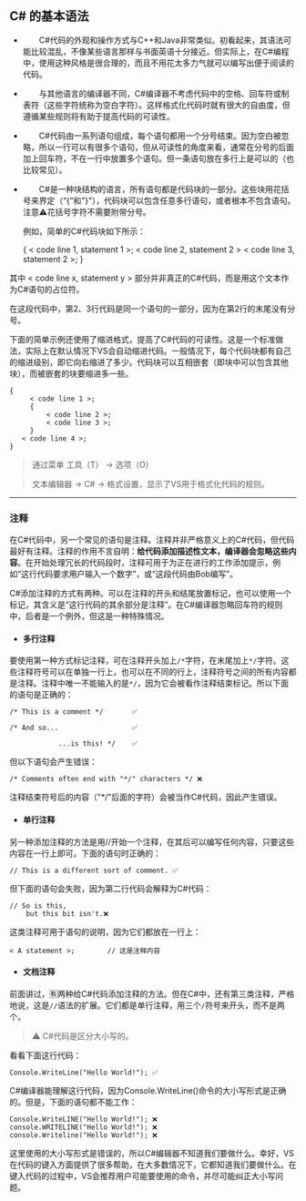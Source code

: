 
## C# 的基本语法

* &emsp;&emsp;C#代码的外观和操作方式与C++和Java非常类似。初看起来，其语法可能比较混乱，不像某些语言那样与书面英语十分接近。但实际上，在C#编程中，使用这种风格是很合理的，而且不用花太多力气就可以编写出便于阅读的代码。

* &emsp;&emsp;与其他语言的编译器不同，C#编译器不考虑代码中的空格、回车符或制表符（这些字符统称为空白字符）。这样格式化代码时就有很大的自由度，但遵循某些规则将有助于提高代码的可读性。

* &emsp;&emsp;C#代码由一系列语句组成，每个语句都用一个分号结束。因为空白被忽略，所以一行可以有很多个语句，但从可读性的角度来看，通常在分号的后面加上回车符，不在一行中放置多个语句。但一条语句放在多行上是可以的（也比较常见）。

* &emsp;&emsp;C#是一种块结构的语言，所有语句都是代码块的一部分。这些块用花括号来界定（“{”和"}"），代码块可以包含任意多行语句，或者根本不包含语句。注意⚠️花括号字符不需要附带分号。


    例如，简单的C#代码块如下所示：

    {
        < code line 1, statement 1 >;
        < code line 2, statement 2 >
            < code line 3, statement 2 >;
    }


其中 < code line x, statement y > 部分并非真正的C#代码，而是用这个文本作为C#语句的占位符。

在这段代码中，第2、3行代码是同一个语句的一部分，因为在第2行的末尾没有分号。



下面的简单示例还使用了缩进格式，提高了C#代码的可读性。这是一个标准做法，实际上在默认情况下VS会自动缩进代码。一般情况下，每个代码块都有自己的缩进级别，即它向右缩进了多少。代码块可以互相嵌套（即块中可以包含其他块），而被嵌套的块要缩进多一些。


    {
         < code line 1 >;
         {
             < code line 2 >;
             < code line 3 >;
         }
       < code line 4 >;
    }



>通过菜单 工具（T） -> 选项（O）

>文本编辑器 -> C# -> 格式设置，显示了VS用于格式化代码的规则。


---


### 注释


在C#代码中，另一个常见的语句是注释。注释并非严格意义上的C#代码，但代码最好有注释。注释的作用不言自明：**给代码添加描述性文本，编译器会忽略这些内容**。在开始处理冗长的代码段时，注释可用于为正在进行的工作添加提示，例如“这行代码要求用户输入一个数字”，或“这段代码由Bob编写”。


C#添加注释的方式有两种。可以在注释的开头和结尾放置标记，也可以使用一个标记，其含义是“这行代码的其余部分是注释”。在C#编译器忽略回车符的规则中，后者是一个例外，但这是一种特殊情况。

* #### 多行注释
要使用第一种方式标记注释，可在注释开头加上`/*`字符，在末尾加上`*/`字符。这些注释符号可以在单独一行上，也可以在不同的行上，注释符号之间的所有内容都是注释。注释中唯一不能输入的是`*/`，因为它会被看作注释结束标记。所以下面的语句是正确的：


    /* This is a comment */       ✅

    /* And so...                  ✅

                ...is this! */    ✅

但以下语句会产生错误：

    /* Comments often end with "*/" characters */ ❌

注释结束符号后的内容（"*/"后面的字符）会被当作C#代码，因此产生错误。


* #### 单行注释


另一种添加注释的方法是用//开始一个注释，在其后可以编写任何内容，只要这些内容在一行上即可。下面的语句时正确的：

    // This is a different sort of comment. ✅

但下面的语句会失败，因为第二行代码会解释为C#代码：

    // So is this,
        but this bit isn't.❌

这类注释可用于语句的说明，因为它们都放在一行上：

    < A statement >;        // 这是注释内容


* #### 文档注释

前面讲过，🈶️两种给C#代码添加注释的方法。但在C#中，还有第三类注释，严格地说，这是`//`语法的扩展。它们都是单行注释，用三个`/`符号来开头，而不是两个。


> ⚠️ C#代码是区分大小写的。

看看下面这行代码：

    Console.WriteLine("Hello World!"); ✅

C#编译器能理解这行代码，因为Console.WriteLine()命令的大小写形式是正确的。但是，下面的语句都不能工作：

    Console.WriteLINE("Hello World!"); ❌
    console.WRITELINE("Hello World!"); ❌
    console.Writeline("Hello World!"); ❌

这里使用的大小写形式是错误的，所以C#编辑器不知道我们要做什么。幸好，VS在代码的键入方面提供了很多帮助，在大多数情况下，它都知道我们要做什么。在键入代码的过程中，VS会推荐用户可能要使用的命令，并尽可能纠正大小写问题。



